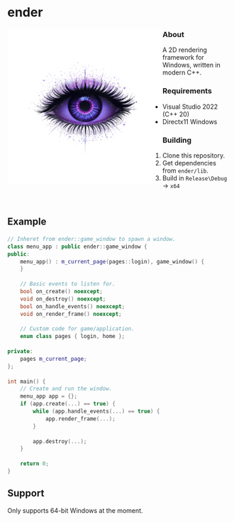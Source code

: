 # ender
<img src="data/logo.png" align="left" width="350px"/>

### About
A 2D rendering framework for Windows, written in modern C++.
### Requirements
- Visual Studio 2022 (C++ 20)
- Directx11 Windows
### Building
1. Clone this repository.
2. Get dependencies from `ender/lib`.
3. Build in `Release\Debug` -> `x64`
<br clear="left"/>

## Example
```cpp
// Inheret from ender::game_window to spawn a window.
class menu_app : public ender::game_window {
public:
    menu_app() : m_current_page(pages::login), game_window() {
    }

    // Basic events to listen for.
    bool on_create() noexcept;
    void on_destroy() noexcept;
    bool on_handle_events() noexcept;
    void on_render_frame() noexcept;

    // Custom code for game/application.
    enum class pages { login, home };

private:
    pages m_current_page;
};

int main() {
    // Create and run the window.
    menu_app app = {};
    if (app.create(...) == true) {
        while (app.handle_events(...) == true) {
            app.render_frame(...);
        }

        app.destroy(...);
    }

    return 0;
}
```
## Support
Only supports 64-bit Windows at the moment.
